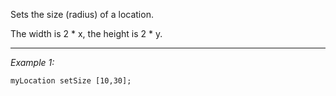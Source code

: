 Sets the size (radius)  of a location.

The width  is 2 * x, the height is 2 * y.


---
*Example 1:*
```sqf
myLocation setSize [10,30];
```
